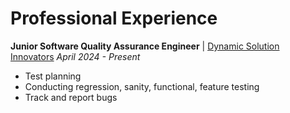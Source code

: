 # Professional Experience

**Junior Software Quality Assurance Engineer** | [Dynamic Solution Innovators](https://www.dsinnovators.com/)
*April 2024 - Present*

- Test planning  
- Conducting regression, sanity, functional, feature testing  
- Track and report bugs
